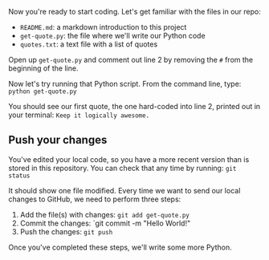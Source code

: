 Now you're ready to start coding. Let's get familiar with the files in our repo:

- `README.md`: a markdown introduction to this project
- `get-quote.py`: the file where we'll write our Python code
- `quotes.txt`: a text file with a list of quotes

Open up `get-quote.py` and comment out line 2 by removing the `#` from the beginning of the line.

Now let's try running that Python script. From the command line, type: `python get-quote.py`

You should see our first quote, the one hard-coded into line 2, printed out in your terminal:
`Keep it logically awesome.`

## Push your changes

You've edited your local code, so you have a more recent version than is stored in this repository. You can check that any time by running: `git status`

It should show one file modified. Every time we want to send our local changes to GitHub, we need to perform three steps:

1. Add the file(s) with changes: `git add get-quote.py`
2. Commit the changes: `git commit -m "Hello World!"
3. Push the changes: `git push`

Once you've completed these steps, we'll write some more Python.
